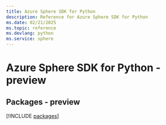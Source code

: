 ```yaml
---
title: Azure Sphere SDK for Python
description: Reference for Azure Sphere SDK for Python
ms.date: 02/21/2025
ms.topic: reference
ms.devlang: python
ms.service: sphere
---
```

# Azure Sphere SDK for Python - preview
## Packages - preview
[!INCLUDE [packages](sphere-index.md)]